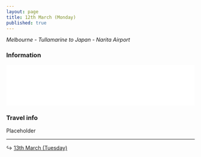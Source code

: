 ```yaml
---
layout: page
title: 12th March (Monday)
published: true
---
```

_Melbourne - Tullamarine to Japan - Narita Airport_

### Information

<iframe width="100%" height="108" src="//fiddle.jshell.net/NotMakey/n0bu8uac/4/show/light/" allowpaymentrequest allowfullscreen="allowfullscreen" frameborder="0"></iframe>

### Travel info

Placeholder

<hr>

↪ [13th March (Tuesday)](/days/week1/13mar)
